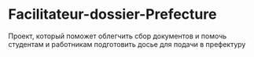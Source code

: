 # Facilitateur-dossier-Prefecture
Проект, который поможет облегчить сбор документов и помочь студентам и работникам подготовить досье для подачи в префектуру
